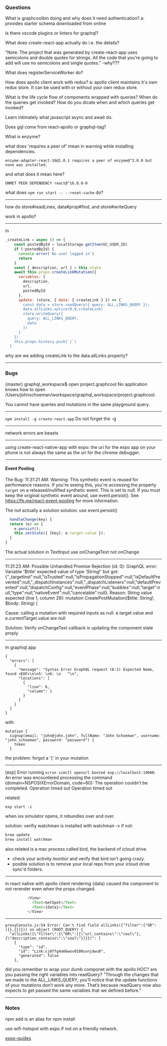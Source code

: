 ### Questions
What is graphcoolbin doing and why does it need authentication?
a: provides starter schema downloaded from online

Is there vscode plugins or linters for graphql?

What does create-react-app actually do i.e. the details?

"Note: The project that was generated by create-react-app uses semicolons and double quotes for strings. All the code that you’re going to add will use no semicolons and single quotes."  -why???

What does registerServiceWorker do?

How does apollo client work with redux?
a: apollo client maintains it's own redux store.  It can be used with or without your own redux store.

What is the life cycle flow of components wrapped with queries?
When do the queries get invoked?
How do you dicate when and which queries get invoked?

Learn intimately what javascript async and await do.

Does gql come from react-apollo or graphql-tag?

What is enzyme?

what does 'requires a peer of' mean in warning while installing dependencies.
```
enzyme-adapter-react-16@1.0.1 requires a peer of enzyme@^3.0.0 but none was installed.
```
and what does it mean here?
```
UNMET PEER DEPENDENCY react@^16.0.0-0
```

what does 
```npm run start -- --reset-cache```
do?

----

how do
store#readLines,
data#prop#find,
and
store#writeQuery

work in apollo?

----

in
```javascript
_createLink = async () => {
    const postedById = localStorage.getItem(GC_USER_ID)
    if (!postedById) {
      console.error('No user logged in')
      return
    }
    const { description, url } = this.state
    await this.props.createLinkMutation({
      variables: {
        description,
        url,
        postedById
      },
      update: (store, { data: { createLink } }) => {`
        const data = store.readQuery({ query: ALL_LINKS_QUERY });
        data.allLinks.splice(0,0,createLink)
        store.writeQuery({
          query: ALL_LINKS_QUERY,
          data
        })
      }
    })
    this.props.history.push(`/`)
  }
```

why are we adding createLink to the data.allLinks property?

---

### Bugs
  {master} graphql_workspace$ open project.graphcool 
  No application knows how to open /Users/johnschoeman/workspace/graphql_workspace/project.graphcool.

  You cannot have queries and mutations in the same playground query.

-----

  ```npm install -g create-react-app```
  Do not forget the -g

-----

  network errors are beasts

-----

  using create-react-native-app with expo: the uri for the expo app on your phone is not always the same as the uri for the chrome debugger.

-----
#### Event Pooling

  The Bug:
  11:31:21 AM: Warning: This synthetic event is reused for performance reasons. If you're seeing this, you're accessing the property `target` on a released/nullified synthetic event. This is set to null. If you must keep the original synthetic event around, use event.persist(). See https://fb.me/react-event-pooling for more information.

  The not actually a solution solution:
  use event.persist()
  ```javascript
    handleChange(key) {
    return (e) => {
      e.persist();
      this.setState({ [key]: e.target.value });
    }
  }
  ```
The actual solution
in TextInput use onChangeText not onChange

-----
  11:31:23 AM: Possible Unhandled Promise Rejection (id: 0):
GraphQL error: Variable '$title' expected value of type 'String!' but got: {"_targetInst":null,"isTrusted":null,"isPropagationStopped":null,"isDefaultPrevented":null,"_dispatchInstances":null,"_dispatchListeners":null,"defaultPrevented":null,"dispatchConfig":null,"eventPhase":null,"bubbles":null,"target":null,"type":null,"nativeEvent":null,"cancelable":null}. Reason: String value expected (line 1, column 29):
mutation CreatePostMutation($title: String!, $body: String) {

 Cause: calling a mutation with required inputs as null.
   e.target.value and e.currentTarget.value are null

Solution: Verify onChangeText callback is updating the component state proply

-----
In graphiql.app 
```
{
  "errors": [
    {
      "message": "Syntax Error GraphQL request (6:1) Expected Name, found <EOF>\n\n5: \n6: \n   ^\n",
      "locations": [
        {
          "line": 6,
          "column": 1
        }
      ]
    }
  ]
}
```
with
```
mutation {
  signup(email: "john@john.john", fullName: "John Schoeman", username: "john_schoeman", password: "password") {
    token
  }
```
the problem: forgot a '{' in your mutation

-----
[exp] Error running `xcrun simctl openurl booted exp://localhost:19000`: An error was encountered processing the command (domain=NSPOSIXErrorDomain, code=60):
The operation couldn’t be completed. Operation timed out
Operation timed out

related: 
```
exp start -i
```

when ios simulator opens, it rebundles over and over.

solution: verifiy watchman is installed with watchman -v
if not:
```bash
brew update
brew install watchman
```

also related is a mac process called bird, the backend of icloud drive.
- check your activity montior and verify that bird isn't going crazy.
- posible solution is to remove your local repo from your icloud drive sync'd folders.
-----

in react native with apollo client rendering {data} caused the component to not rerender even when the props changed.
```javascript
          <View>
            <Text>GetSpot</Text>
            <Text>{data}</Text>
          </View>
```
____

```
proxyConsole.js:54 Error: Can't find field allLinks({"filter":{"OR":[{},{}]}}) on object (ROOT_QUERY) {
  "allLinks({\"filter\":{\"OR\":[{\"url_contains\":\"cool\"},{\"description_contains\":\"cool\"}]}})": [
    {
      "type": "id",
      "id": "Link:cj8ffg4a66wov0100uvnjdwu0",
      "generated": false
    },

```

did you remember to wrap your dumb componet with the apollo HOC?
are you passing the right variables into readQuery?
"Through the changes that we made to the ALL_LINKS_QUERY, you’ll notice that the update functions of your mutations don’t work any more. That’s because readQuery now also expects to get passed the same variables that we defined before."

----
### Notes
npm add is an alias for npm install

use wifi-hotspot with expo if not on a friendly network.

[expo-guides](https://docs.expo.io/versions/latest/guides/)